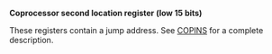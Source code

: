 **Coprocessor second location register (low 15 bits)**

These registers contain a jump address. See [COPINS](/hardware:copins) for a complete description.

